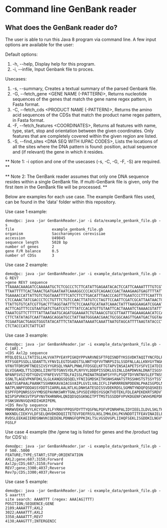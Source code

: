 # Command line GenBank reader #

## What does the GenBank reader do? ##

The user is able to run this Java 8 program via command line. A few input options are available for the user:

Default options:

  1. -h, --help, Display help for this program.
  2. -i, --infile, Input Genbank file to proces.


Usecases:

  1. -s, --summary, Creates a textual summary of the parsed Genbank file.
  2. -G, --fetch_gene \<GENE NAME (-PATTERN)>, Returns nucleotide sequences of the genes that match the gene name regex pattern, in Fasta format.
  3. -C, --fetch_cds \<PRODUCT NAME (-PATTERN)>, Returns the amino acid sequences of the CDSs that match the product name regex pattern, in Fasta format.
  4. -F, --fetch_features \<COORDINATES>, Returns all features with name, type, start, stop and orientation between the given coordinates. Only features that are completely covered within the given region are listed.
  5. -S, --find_sites \<DNA SEQ WITH IUPAC CODES>, Lists the locations of all the sites where the DNA pattern is found: position, actual sequence and (if relevant) the gene in which it resides.


** Note 1: -i option and one of the usecases (-s, -C, -G, -F, -S) are required. **

** Note 2: The GenBank reader assumes that only one DNA sequence resides within a single GenBank file. If multi-GenBank file is given, only the first item in the GenBank file will be processed. **

Below are examples for each use case. The example GenBank files used, can be found in the 'data' folder within this repository.  


Use case 1 example:  
 
```
demo@pc: java -jar GenBankReader.jar -i data/example_genbank_file.gb -s
file                 example_genbank_file.gb
organism             Saccharomyces cerevisiae
accession            U49845
sequence length      5028 bp
number of genes      2
gene F/R balance     0.5
number of CDSs       3
```


Use case 2 example:  
 
```
demo@pc: java -jar GenBankReader.jar -i example_data/genbank_file.gb -G REV7 
>gene REV7 sequence
TTAAAACAAAGATCCAAAAATGCTCTCGCCCTCTTCATATTGAGAATACACTCCATTCAAAATTTTGTCGTCACCGCTGA
TTAATTTTTCACTAAACTGATGAATAATCAAAGGCCCCACGTCAGAACCGACTAAAGAAGTGAGTTTTATTTTAGGAGGT
TGAAAACCATTATTGTCTGGTAAATTTTCATCTTCTTGACATTTAACCCAGTTTGAATCCCTTTCAATTTCTGCTTTTTC
CTCCAAACTATCGACCCTCCTGTTTCTGTCCAACTTATGTCCTAGTTCCAATTCGATCGCATTAATAACTGCTTCAAATG
TTATTGTGTCATCGTTGACTTTAGGTAATTTCTCCAAATGCATAATCAAACTATTTAAGGAAGATCGGAATTCGTCGAAC
ACTTCAGTTTCCGTAATGATCTGATCGTCTTTATCCACATGTTGTAATTCACTAAAATCTAAAACGTATTTTTCAATGCA
TAAATCGTTCTTTTTATTAATAATGCAGATGGAAAATCTGTAAACGTGCGTTAATTTAGAAAGAACATCCAGTATAAGTT
CTTCTATATAGTCAATTAAAGCAGGATGCCTATTAATGGGAACGAACTGCGGCAAGTTGAATGACTGGTAAGTAGTGTAG
TCGAATGACTGAGGTGGGTATACATTTCTATAAAATAAAATCAAATTAATGTAGCATTTTAAGTATACCCTCAGCCACTT
CTCTACCCATCTATTCAT
```


Use case 3 example:  
 
```
demo@pc: java -jar GenBankReader.jar -i example_data/genbank_file.gb -C [AR].* 
>CDS Axl2p sequence
MTQLQISLLLTATISLLHLVVATPYEAYPIGKQYPPVARVNESFTFQISNDTYKSSVDKTAQITYNCFDLPSWLSFDSSS
RTFSGEPSSDLLSDANTTLYFNVILEGTDSADSTSLNNTYQFVVTNRPSISLSSDFNLLALLKNYGYTNGKNALKLDPNE
VFNVTFDRSMFTNEESIVSYYGRSQLYNAPLPNWLFFDSGELKFTGTAPVINSAIAPETSYSFVIIATDIEGFSAVEVEF
ELVIGAHQLTTSIQNSLIINVTDTGNVSYDLPLNYVYLDDDPISSDKLGSINLLDAPDWVALDNATISGSVPDELLGKNS
NPANFSVSIYDTYGDVIYFNFEVVSTTDLFAISSLPNINATRGEWFSYYFLPSQFTDYVNTNVSLEFTNSSQDHDWVKFQ
SSNLTLAGEVPKNFDKLSLGLKANQGSQSQELYFNIIGMDSKITHSNHSANATSTRSSHHSTSTSSYTSSTYTAKISSTS
AAATSSAPAALPAANKTSSHNKKAVAIACGVAIPLGVILVALICFLIFWRRRRENPDDENLPHAISGPDLNNPANKPNQE
NATPLNNPFDDDASSYDDTSIARRLAALNTLKLDNHSATESDISSVDEKRDSLSGMNTYNDQFQSQSKEELLAKPPVQPP
ESPFFDPQNRSSSVYMDSEPAVNKSWRYTGNLSPVSDIVRDSYGSQKTVDTEKLFDLEAPEKEKRTSRDVTMSSLDPWNS
NISPSPVRKSVTPSPYNVTKHRNRHLQNIQDSQSGKNGITPTTMSTSSSDDFVPVKDGENFCWVHSMEPDRRPSKKRLVD
FSNKSNVNVGQVKDIHGRIPEML
>CDS Rev7p sequence
MNRWVEKWLRVYLKCYINLILFYRNVYPPQSFDYTTYQSFNLPQFVPINRHPALIDYIEELILDVLSKLTHVYRFSICII
NKKNDLCIEKYVLDFSELQHVDKDDQIITETEVFDEFRSSLNSLIMHLEKLPKVNDDTITFEAVINAIELELGHKLDRNR
RVDSLEEKAEIERDSNWVKCQEDENLPDNNGFQPPKIKLTSLVGSDVGPLIIHQFSEKLISGDDKILNGVYSQYEEGESI
FGSLF
```


Use case 4 example (the /gene tag is listed for genes and the /product tag for CDS's):  
 
```
demo@pc: java -jar GenBankReader.jar -i example_data/genbank_file.gb -F 500..5000
FEATURE;TYPE;START;STOP;ORIENTATION
AXL2;gene;687;3158;Forward
Axl2p;CDS;687;3158;Forward
REV7;gene;3300;4037;Reverse
Rev7p;CDS;3300;4037;Reverse
```


Use case 5 example:  
 
```
demo@pc: java -jar GenBankReader.jar -i example_data/genbank_file.gb -S aaarttt
site search: AAARTTT (regex: AAA[AG]TTT)
POSITION;SEQUENCE;GENE
2109;AAAATTT;AXL2
3022;AAAATTT;AXL2
3358;AAAATTT;REV7
4138;AAAGTTT;INTERGENIC
```

